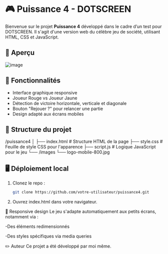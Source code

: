 # 🎮 Puissance 4 - DOTSCREEN

Bienvenue sur le projet **Puissance 4** développé dans le cadre d’un test pour DOTSCREEN. Il s'agit d'une version web du célèbre jeu de société, utilisant HTML, CSS et JavaScript.

## 📸 Aperçu

![image](https://github.com/user-attachments/assets/62c01578-277e-4cde-bf5f-be141fde1dcc)



## 🚀 Fonctionnalités

- Interface graphique responsive
- Joueur Rouge vs Joueur Jaune
- Détection de victoire horizontale, verticale et diagonale
- Bouton "Rejouer ?" pour relancer une partie
- Design adapté aux écrans mobiles

## 🧱 Structure du projet
/puissance4 │ ├── index.html # Structure HTML de la page ├── style.css # Feuille de style CSS pour l'apparence ├── script.js # Logique JavaScript pour le jeu └── /images └── logo-mobile-800.jpg

## 🖥️ Déploiement local

1. Clonez le repo :
   ```bash
   git clone https://github.com/votre-utilisateur/puissance4.git
2. Ouvrez index.html dans votre navigateur.

📱 Responsive design
Le jeu s'adapte automatiquement aux petits écrans, notamment via :

-Des éléments redimensionnés

-Des styles spécifiques via media queries

✏️ Auteur
Ce projet a été développé par moi même.
